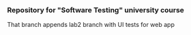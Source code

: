 ### Repository for "Software Testing" university course 

That branch appends lab2 branch with UI tests for web app